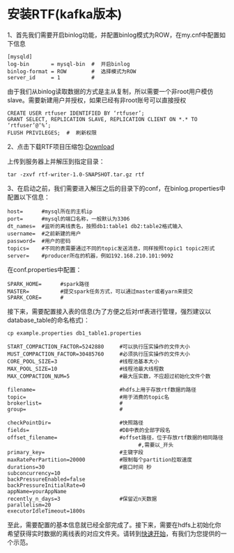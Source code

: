 安装RTF(kafka版本)
=================

1、首先我们需要开启binlog功能，并配置binlog模式为ROW，在my.cnf中配置如下信息

```
[mysqld]
log-bin       = mysql-bin  #  开启binlog
binlog-format = ROW        #  选择模式为ROW
server_id     = 1          #
```

由于我们从binlog读取数据的方式是主从复制，所以需要一个非root用户模仿slave。需要新建用户并授权，如果已经有非root账号可以直接授权

```
CREATE USER rtfuser IDENTIFIED BY ‘rtfuser’;
GRANT SELECT, REPLICATION SLAVE, REPLICATION CLIENT ON *.* TO ‘rtfuser’@‘%’;
FLUSH PRIVILEGES;  #  刷新权限
```

2、点击下载RTF项目压缩包:[Download](../Download/download.md)

上传到服务器上并解压到指定目录：

```
tar -zxvf rtf-writer-1.0-SNAPSHOT.tar.gz rtf
```

3、在启动之前，我们需要进入解压之后的目录下的conf，在binlog.properties中配置以下信息：

```
host=      #mysql所在的主机ip
port=      #mysql的端口名称，一般默认为3306
dt_names=  #监听的离线表名，按照db1:table1 db2:table2格式输入
username=  #之前新建的用户
password=  #用户的密码
topics=    #不同的表需要通过不同的topic发送消息，同样按照topic1 topic2形式
server=    #producer所在的机器，例如192.168.210.101:9092
```

在conf.properties中配置：
```
SPARK_HOME=      #spark路径
MASTER=          #提交spark任务方式，可以通过master或者yarn来提交
SPARK_CORE=      #
```


接下来，需要配置接入表的信息(为了方便之后对rtf表进行管理，强烈建议以database_table的命名格式)：
```
cp example.properties db1_table1.properties

START_COMPACTION_FACTOR=5242880     #可以执行压实操作的文件大小
MUST_COMPACTION_FACTOR=30485760     #必须执行压实操作的文件大小
CORE_POOL_SIZE=3                    #线程池基本大小
MAX_POOL_SIZE=10                    #线程池最大线程数
MAX_COMPACTION_NUM=5                #最大压实数，不应超过初始化文件个数

filename=                           #hdfs上用于存放rtf数据的路径
topic=                              #用于消费的topic名
brokerlist=                         #
group=                              #

checkPointDir=                      #快照路径
fields=                             #DB中表的全部字段名
offset_filename=                    #offset路径，位于存放rtf数据的相同路径
                                          #,需要以_开头
primary_key=                        #主键字段
maxRatePerPartition=20000           #限制每个partition拉取速度
durations=30                        #窗口时间 秒
subconcurrency=10
backPressureEnabled=false
backPressureInitialRate=0
appName=yourAppName
recently_n_days=3                   #保留近n天数据
parallelism=20
executorIdleTimeout=1800s

```
至此，需要配置的基本信息就已经全部完成了。接下来，需要在hdfs上初始化你希望获得实时数据的离线表的对应文件夹。请转到[快速开始](./start.md)，有我们为您提供的一个示范。
